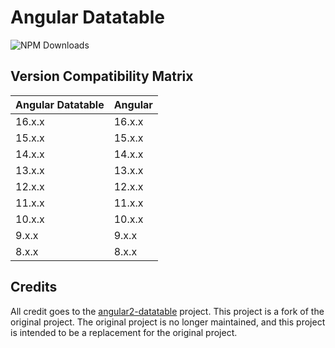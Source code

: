# Angular Datatable

![NPM Downloads](https://img.shields.io/npm/dy/%40troplabs%2Fangular-datatable?style=flat)

## Version Compatibility Matrix

| Angular Datatable | Angular |
|-------------------|---------|
| 16.x.x            | 16.x.x  |
| 15.x.x            | 15.x.x  |
| 14.x.x            | 14.x.x  |
| 13.x.x            | 13.x.x  |
| 12.x.x            | 12.x.x  |
| 11.x.x            | 11.x.x  |
| 10.x.x            | 10.x.x  |
| 9.x.x             | 9.x.x   |
| 8.x.x             | 8.x.x   |

## Credits

All credit goes to the [angular2-datatable](https://github.com/mariuszfoltak/angular2-datatable) project. This project is a fork of the original project. The original project is no longer maintained, and this project is intended to be a replacement for the original project.
